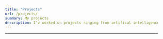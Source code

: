 ```yaml
---
title: "Projects"
url: /projects/
summary: My projects
description: I'v worked on projects ranging from artifical intelligence work like generative adversarial neaural networks to mechanical design for a rover team.
---
```

---
